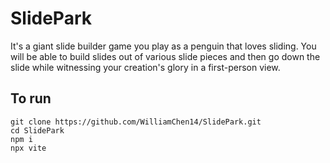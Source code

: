 # SlidePark
It's a giant slide builder game you play as a penguin that loves sliding. You will be able to build slides out of various slide pieces and then go down the slide while witnessing your creation's glory in a first-person view.

## To run
```
git clone https://github.com/WilliamChen14/SlidePark.git
cd SlidePark
npm i
npx vite
```
